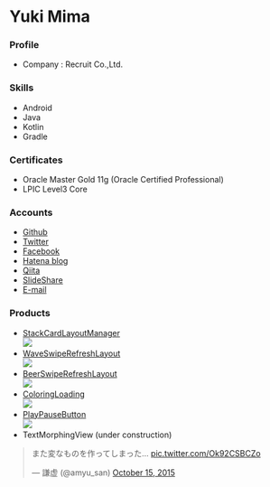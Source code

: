 # Yuki Mima

### Profile
* Company  : Recruit Co.,Ltd.

### Skills
* Android
* Java
* Kotlin
* Gradle

### Certificates
* Oracle Master Gold 11g (Oracle Certified Professional) 
* LPIC Level3 Core

### Accounts
* [Github](https://github.com/amyu)
* [Twitter](https://twitter.com/amyu_san)
* [Facebook](https://www.facebook.com/mima.yuki.7)
* [Hatena blog](http://amyu.hatenadiary.com/)
* [Qiita](http://qiita.com/amyu_san)
* [SlideShare](http://www.slideshare.net/mimayuki7)
* [E-mail](mailto:amyu051213@gmail.com)

### Products
* [StackCardLayoutManager](https://github.com/amyu/StackCardLayoutManager)  
![](https://github.com/amyu/StackCardLayoutManager/blob/master/sc/screen.gif?raw=true?raw=true)  
* [WaveSwipeRefreshLayout](https://github.com/recruit-lifestyle/WaveSwipeRefreshLayout)  
![](https://github.com/recruit-lifestyle/WaveSwipeRefreshLayout/blob/master/sc/animation.gif?raw=true)  
* [BeerSwipeRefreshLayout](https://github.com/recruit-lifestyle/BeerSwipeRefresh)  
![](https://github.com/recruit-lifestyle/BeerSwipeRefresh/blob/master/sc/animation_beer.gif?raw=true)
* [ColoringLoading](https://github.com/recruit-lifestyle/ColoringLoading)  
![](https://github.com/recruit-lifestyle/ColoringLoading/blob/master/sc/animation.gif?raw=true)
* [PlayPauseButton](https://github.com/recruit-lifestyle/PlayPauseButton)  
![](https://github.com/recruit-lifestyle/PlayPauseButton/blob/master/sc/animation.gif?raw=true)
* TextMorphingView (under construction)  
<blockquote class="twitter-video" data-lang="en"><p lang="ja" dir="ltr">また変なものを作ってしまった… <a href="http://t.co/Ok92CSBCZo">pic.twitter.com/Ok92CSBCZo</a></p>&mdash; 謙虚 (@amyu_san) <a href="https://twitter.com/amyu_san/status/654555982958166016">October 15, 2015</a></blockquote>
<script async src="//platform.twitter.com/widgets.js" charset="utf-8"></script>
